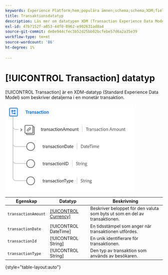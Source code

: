 ```yaml
---
keywords: Experience Platform;hem;populära ämnen;schema;schema;XDM;fields;schemas;scheman;transaktion;datatyp;datatyp;datatyp;data type;
title: Transaktionsdatatyp
description: Läs mer om datatypen XDM (Transaction Experience Data Model).
exl-id: 47b7152f-a853-44f0-8962-e902631ad8a4
source-git-commit: de8e944cfec3b52d25bb02bcfebe57d6a2a35e39
workflow-type: tm+mt
source-wordcount: '86'
ht-degree: 1%

---
```


# [!UICONTROL Transaction] datatyp

[!UICONTROL Transaction] är en XDM-datatyp (Standard Experience Data Model) som beskriver detaljerna i en monetär transaktion.

![Transaktionsstruktur](../images/data-types/transaction.png)

| Egenskap | Datatyp | Beskrivning |
| --- | --- | --- |
| `transactionAmount` | [[!UICONTROL Currency]](./currency.md) | Beskriver beloppet för den valuta som byts ut som en del av transaktionen. |
| `transactionDate` | [!UICONTROL DateTime] | En tidsstämpel som anger när transaktionen utfördes. |
| `transactionId` | [!UICONTROL String] | En unik identifierare för transaktionen. |
| `transactionType` | [!UICONTROL String] | Den typ av transaktion som används av besökaren. |

{style="table-layout:auto"}
